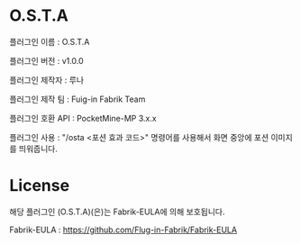 # O.S.T.A
플러그인 이름 : O.S.T.A

플러그인 버전 : v1.0.0

플러그인 제작자 : 루나

플러그인 제작 팀 : Fuig-in Fabrik Team

플러그인 호환 API : PocketMine-MP 3.x.x

플러그인 사용 : "/osta <포션 효과 코드>" 명령어를 사용해서 화면 중앙에 포션 이미지를 띄워줍니다.

# License
해당 플러그인 (O.S.T.A)(은)는 Fabrik-EULA에 의해 보호됩니다.

Fabrik-EULA : https://github.com/Flug-in-Fabrik/Fabrik-EULA
